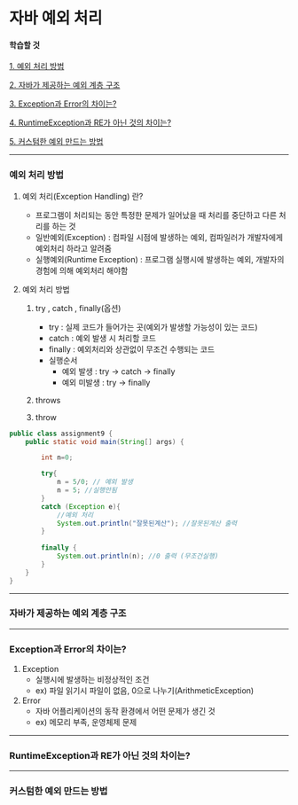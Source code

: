 # 자바 예외 처리


#### 학습할 것

[1. 예외 처리 방법](#예외-처리-방법)

[2. 자바가 제공하는 예외 계층 구조](#자바가-제공하는-예외-계층-구조)

[3. Exception과 Error의 차이는?](#Exception과-Error의-차이는)

[4. RuntimeException과 RE가 아닌 것의 차이는?](#RuntimeException과-RE가-아닌-것의-차이는)

[5. 커스텀한 예외 만드는 방법](#커스텀한-예외-만드는-방법)



---
### 예외 처리 방법
1. 예외 처리(Exception Handling) 란?
    - 프로그램이 처리되는 동안 특정한 문제가 일어났을 때 처리를 중단하고 다른 처리를 하는 것   
    - 일반예외(Exception) : 컴파일 시점에 발생하는 예외, 컴파일러가 개발자에게 예외처리 하라고 알려줌
    - 실행예외(Runtime Exception) : 프로그램 실행시에 발생하는 예외, 개발자의 경험에 의해 예외처리 해야함   
    
    
2. 예외 처리 방법
    1. try , catch , finally(옵션)
        - try : 실제 코드가 들어가는 곳(예외가 발생할 가능성이 있는 코드)
        - catch : 예외 발생 시 처리할 코드
        - finally : 예외처리와 상관없이 무조건 수행되는 코드
        - 실행순서
            + 예외 발생 : try -> catch -> finally
            + 예외 미발생 : try -> finally   
    
    2. throws
    
    3. throw

```java
public class assignment9 {
    public static void main(String[] args) {

        int n=0;

        try{
            n = 5/0; // 예외 발생
            n = 5; //실행안됨
        }
        catch (Exception e){
            //예외 처리
            System.out.println("잘못된계산"); //잘못된계산 출력
        }
        
        finally {
            System.out.println(n); //0 출력 (무조건실행)
        }
    }
}
```
    
---
### 자바가 제공하는 예외 계층 구조


---
### Exception과 Error의 차이는?
1. Exception
    - 실행시에 발생하는 비정상적인 조건
    - ex) 파일 읽기시 파일이 없음, 0으로 나누기(ArithmeticException)
2. Error
    - 자바 어플리케이션의 동작 환경에서 어떤 문제가 생긴 것
    - ex) 메모리 부족, 운영체제 문제

---
### RuntimeException과 RE가 아닌 것의 차이는?


---
### 커스텀한 예외 만드는 방법
